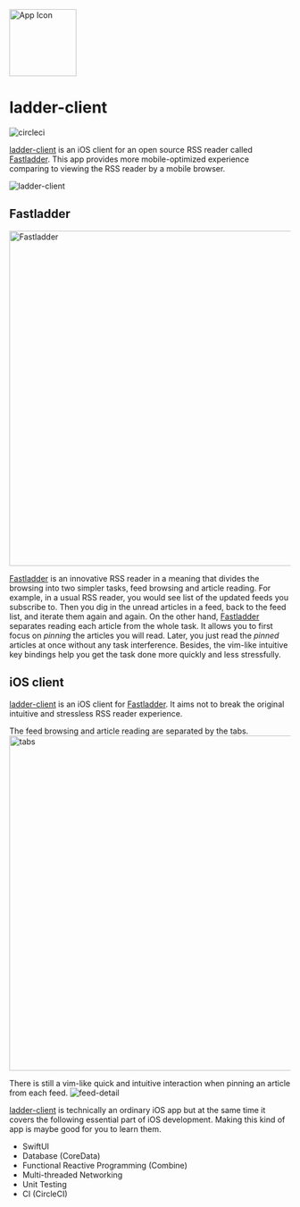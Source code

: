 <img src="https://user-images.githubusercontent.com/225808/110340787-faf33c00-806c-11eb-8fcd-7b1c3f8c4ae8.png" width="120" alt="App Icon" />

# ladder-client

![circleci](https://circleci.com/gh/kenzan8000/ladder-client.svg?style=shield)

[ladder-client](https://apps.apple.com/us/app/ladder-client/id1317507559) is an iOS client for an open source RSS reader called [Fastladder](https://github.com/fastladder/fastladder).
This app provides more mobile-optimized experience comparing to viewing the RSS reader by a mobile browser.

<img src="https://user-images.githubusercontent.com/225808/110950111-c641f600-8386-11eb-8da8-96ede2d3bdca.gif" alt="ladder-client" />

## Fastladder

<img src="https://user-images.githubusercontent.com/225808/110950188-dfe33d80-8386-11eb-9df4-aee386b07883.jpg" width="600px" alt="Fastladder" />

[Fastladder](https://github.com/fastladder/fastladder) is an innovative RSS reader in a meaning that divides the browsing into two simpler tasks, feed browsing and article reading.
For example, in a usual RSS reader, you would see list of the updated feeds you subscribe to.
Then you dig in the unread articles in a feed, back to the feed list, and iterate them again and again.
On the other hand, [Fastladder](https://github.com/fastladder/fastladder) separates reading each article from the whole task.
It allows you to first focus on <em>pinning</em> the articles you will read.
Later, you just read the <em>pinned</em> articles at once without any task interference.
Besides, the vim-like intuitive key bindings help you get the task done more quickly and less stressfully.

## iOS client

[ladder-client](https://apps.apple.com/us/app/ladder-client/id1317507559) is an iOS client for [Fastladder](https://github.com/fastladder/fastladder).
It aims not to break the original intuitive and stressless RSS reader experience.

The feed browsing and article reading are separated by the tabs.
<img src="https://user-images.githubusercontent.com/225808/110951459-6d735d00-8388-11eb-8f4d-6add7b675adc.jpg" width="600px" alt="tabs" />

There is still a vim-like quick and intuitive interaction when pinning an article from each feed.
<img src="https://user-images.githubusercontent.com/225808/110950608-6566ed80-8387-11eb-8a03-61dcbf857333.gif" alt="feed-detail" />

[ladder-client](https://apps.apple.com/us/app/ladder-client/id1317507559) is technically an ordinary iOS app but at the same time it covers the following essential part of iOS development.
Making this kind of app is maybe good for you to learn them.

- SwiftUI
- Database (CoreData)
- Functional Reactive Programming (Combine)
- Multi-threaded Networking
- Unit Testing
- CI (CircleCI)
